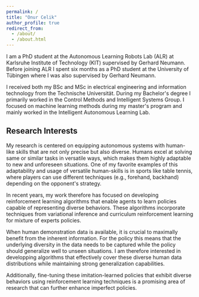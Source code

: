 ```yaml
---
permalink: /
title: "Onur Celik"
author_profile: true
redirect_from: 
  - /about/
  - /about.html
---
```


<p>
I am a PhD student at the Autonomous Learning Robots Lab (ALR) at Karlsruhe Institute of Technology (KIT) supervised by Gerhard Neumann. 
Before joining ALR I spent six months as a PhD student at the University of Tübingen where I was also supervised by Gerhard Neumann. 

I received both my BSc and MSc in electrical engineering and information technology from the Technische Universität. During my Bachelor's degree
I primarily worked in the Control Methods and Intelligent Systems Group. I focused on machine learning methods during my 
master's program and mainly worked in the Intelligent Autonomous Learning Lab.</p>  

<h2> Research Interests</h2>
<p>

My research is centered on equipping autonomous systems with human-like skills that are not only precise but also diverse. 
Humans excel at solving same or similar tasks in versatile ways, which makes them highly adaptable to new and unforeseen situations. 
One of my favorite examples of this adaptability and usage of versatile human-skills is in sports like table tennis, where players can use different techniques (e.g., forehand, backhand) depending on the opponent's strategy.

In recent years, my work therefore has focused on developing reinforcement learning algorithms that enable agents to learn policies 
capable of representing diverse behaviors. These algorithms incorporate techniques from variational inference and curriculum reinforcement learning for mixture of experts policies.

When human demonstration data is available, it is crucial to maximally benefit from the inherent information. For the policy this means that the underlying diversity in the data 
needs to be captured while the policy should generalize well to unseen situations. I am therefore interested in developping algorithms that effectively cover these diverse human data distributions 
while maintaining strong generalization capabilities.

Additionally, fine-tuning these imitation-learned policies that exhibit diverse behaviors using reinforcement learning techniques is a promising area of research that can further enhance imperfect policies.
</p>  

